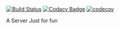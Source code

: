 [![Build Status](https://travis-ci.org/Enerui/L2Server.svg?branch=develop)](https://travis-ci.org/Enerui/L2Server)
[![Codacy Badge](https://api.codacy.com/project/badge/Grade/90d166a8ede343e98b8542971ba474d9)](https://www.codacy.com/app/Enerui/L2Server?utm_source=github.com&amp;utm_medium=referral&amp;utm_content=Enerui/L2Server&amp;utm_campaign=Badge_Grade)
[![codecov](https://codecov.io/gh/Enerui/L2Server/branch/develop/graph/badge.svg)](https://codecov.io/gh/Enerui/L2Server)

A Server Just for fun